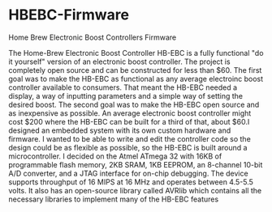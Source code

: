 HBEBC-Firmware
==============

Home Brew Electronic Boost Controllers Firmware

The Home-Brew Electronic Boost Controller HB-EBC is a fully functional "do it yourself" version of an electronic boost controller. The project is completely open source and can be constructed for less than $60. The first goal was to make the HB-EBC as functional as any average electroinc boost controller available to consumers. That meant the HB-EBC needed a display, a way of inputting parameters and a simple way of setting the desired boost. The second goal was to make the HB-EBC open source and as inexpensive as possible. An average electronic boost controller might cost $200 where the HB-EBC can be built for a third of that, about $60.I designed an embedded system with its own custom hardware and firmware. I wanted to be able to write and edit the controller code so the design could be as flexible as possible, so the HB-EBC is built around a microcontroller. I decided on the Atmel ATmega 32 with 16KB of programmable flash memory, 2KB SRAM, 1KB EEPROM, an 8-channel 10-bit A/D converter, and a JTAG interface for on-chip debugging. The device supports throughput of 16 MIPS at 16 MHz and operates between 4.5-5.5 volts. It also has an open-source library called AVRlib which contains all the necessary libraries to implement many of the HB-EBC features
